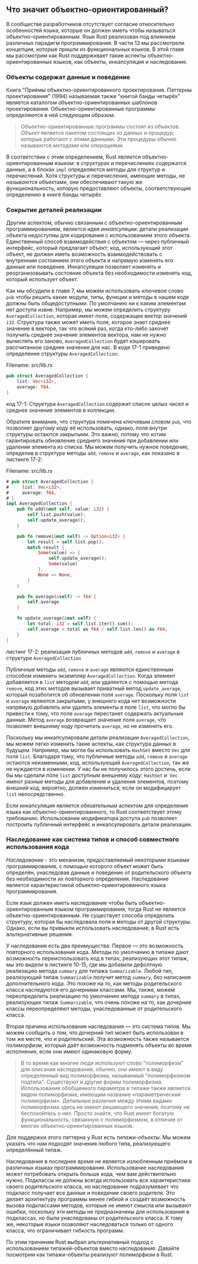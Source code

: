 ## Что значит объектно-ориентированный?

В сообществе разработчиков отсутствует согласие относительно особенностей
языка, которые он должен иметь чтобы называться объектно-ориентированным.
Язык Rust реализован под влиянием различных парадигм программирования. В части
13 мы рассмотрели концепции, которые пришли из функциональных языков. В этой главе мы
рассмотрим как Rust поддерживает такие аспекты объектно-ориентированных языков,
как объекты, инкапсуляция и наследование.

### Объекты содержат данные и поведение

Книга "Приёмы объектно-ориентированного проектирования. Паттерны проектирования"
(1994) называемая также "книгой банды четырёх" является каталогом
объектно-ориентированных шаблонов проектирования. Объектно-ориентированные программы
определяются в ней следующим образом:

> Объектно-ориентированные программы состоят из объектов. *Объект* является пакетом
> состоящих из данных и процедур, которые работают с этими данными. Эти процедуры
> обычно называются *методами* или *операциями*.

В соответствии с этим определением, Rust является объектно-ориентированным языком:
в структурах и перечислениях содержатся данные, а в блоках `impl` определяются методы
для структур и перечислений. Хотя структуры и перечисления, имеющие методы,
не *называются* объектами, они обеспечивают такую же функциональность, которую
предоставляют объекты, соответствующие определению в книге банды четырёх.

### Сокрытие деталей реализации

Другим аспектом, обычно связанным с объектно-ориентированным программированием,
является идея *инкапсуляции*: детали реализации объекта недоступны для кодирования
с использованием этого объекта. Единственный способ взаимодействия с объектом —
через публичный интерфейс, который предлагает объект; код, использующий этот объект,
не должен иметь возможность взаимодействовать с внутренним состоянием этого объекта и
напрямую изменять его данные или поведение.
Инкапсуляция позволяет изменять и реорганизовывать состояние объекта
без необходимости изменять код, который использует объект.

Как мы обсудили в главе 7, мы можем использовать ключевое слово `pub` чтобы решить
какие модули, типы, функции и методы в нашем коде должны быть общедоступными. По
умолчанию ни к каким элементам нет доступа извне. Например, мы можем определить структуру
`AveragedCollection`, которая имеет поле, содержащее вектор значений `i32`.
Структура также может иметь поле, которое знает среднее значение в векторе,
так что всякий раз, когда кто-либо захочет получить среднее значение элементов вектора,
нам не нужно вычислять его заново, `AveragedCollection` будет кэшировать рассчитанное
среднее значение для нас. В коде 17-1 приведено определение структуры `AveragedCollection`:

<span class="filename">Filename: src/lib.rs</span>

```rust
pub struct AveragedCollection {
    list: Vec<i32>,
    average: f64,
}
```
<span class = "caption">код 17-1: Структура `AveragedCollection` содержит
список целых чисел и среднее значение элементов в коллекции.</span>

Обратите внимание, что структура помечена ключевым словом `pub`, что позволяет
другому коду её использовать, однако, поля внутри структуры остаются закрытыми. Это важно,
потому что хотим гарантировать обновление среднего значения при добавлении или удалении
элемента из списка. Мы можем получить нужное поведение, определив в структуре методы `add`,
`remove` и `average`, как показано в листинге 17-2:

<span class="filename">Filename: src/lib.rs</span>

```rust
# pub struct AveragedCollection {
#     list: Vec<i32>,
#     average: f64,
# }
impl AveragedCollection {
    pub fn add(&mut self, value: i32) {
        self.list.push(value);
        self.update_average();
    }

    pub fn remove(&mut self) -> Option<i32> {
        let result = self.list.pop();
        match result {
            Some(value) => {
                self.update_average();
                Some(value)
            },
            None => None,
        }
    }

    pub fn average(&self) -> f64 {
        self.average
    }

    fn update_average(&mut self) {
        let total: i32 = self.list.iter().sum();
        self.average = total as f64 / self.list.len() as f64;
    }
}
```

<span class="caption">листинг 17-2: реализация публичных методов
`add`, `remove` и `average` в структуре `AveragedCollection`</span>

Публичные методы `add`, `remove` и `average` являются единственным способом изменить
экземпляр `AveragedCollection`. Когда элемент добавляется в `list` методом `add`, или
удаляется с помощью метода `remove`, код этих методов вызывает приватный метод
`update_average`, который позаботится об обновлении поля `average`. Поскольку поля `list`
и `average` являются закрытыми, у внешнего кода нет возможности напрямую
добавлять или удалять элементы в поле `list`, что могло бы привести к
тому, что поле `average` перестанет содержать актуальные данные. Метод `average`
возвращает значение поля `average`, что позволяет внешнему коду прочитать `average`,
но не изменять его.

Поскольку мы инкапсулировали детали реализации `AveragedCollection`, мы можем легко
изменить такие аспекты, как структура данных в будущем. Например, мы могли бы
использовать `HashSet` вместо `Vec` для поля `list`. Благодаря тому, что публичные методы
`add`, `remove` и `average` остаются неизменными, код, использующий `AveragedCollection`,
так же не нуждается в изменении. У нас бы не получилось этого достичь, если бы мы сделали
поле `list` доступным внешнему коду: `HashSet` и` Vec` имеют разные методы для добавления
и удаления элементов, поэтому внешний код, вероятно, должен измениться, если он модифицирует
`list` непосредственно.

Если инкапсуляция является обязательным аспектом для определения языка как
объектно-ориентированного, то Rust соответствует этому требованию. Использование модификатора
доступа `pub` позволяет построить публичный интерфейс и инкапсулировать детали реализации.

### Наследование как система типов и способ совместного использования кода

*Наследование* - это механизм, предоставляемый некоторыми языками программирования, с
помощью которого объект может быть определён, унаследовав данные и поведение от родительского
объекта без необходимости их повторного определения. Наследование является характеристикой
объектно-ориентированного языка программирования.

Если язык должен иметь наследование чтобы быть объектно-ориентированным языком
программирования, тогда Rust не является объектно-ориентированным. Не
существует способа определить структуру, которая бы наследовала поля и методы от
другой структуры. Однако, если вы привыкли использовать наследование, в Rust есть
альтернативные решения.

У наследования есть два преимущества. Первое — это возможность повторного использования кода.
Методы по умолчанию в типаже дают возможность переиспользовать код в
типах, реализующих этот типаж, мы это видели в листинге 10-15, где мы добавили дефолтную
реализацию метода `summary` для типажа `Summarizable`. Любой тип, реализующий типаж
`Summarizable` получит метод `summary`, без написания дополнительного кода. Это похоже на то, как
методы родительского класса наследуются его дочерними классами. Мы, также, можем переопределить
реализацию по умолчанию метода `summary` в типах, реализующих типаж `Summarizable`, что очень похоже
на то, как дочерние классы переопределяют методы, унаследованные от родительского класса.

Вторая причина использования наследования — это система типов. Мы можем сообщить о том, что
дочерний тип может быть использован в том же месте, что и родительский. Эта возможность также
называется *полиморфизм*, который даёт возможность подменять объекты во время исполнения, если
они имеют одинаковую форму.

<!-- PROD: START BOX -->

> В то время как многие люди используют слово "полиморфизм" для описания наследования,
> обычно, они имеют в виду определенный вид полиморфизма, называемый "полиморфизмом подтипа".
> Существуют и другие формы полиморфизма. Использование обобщенного параметра в типаже также
> является видом полиморфизма, имеющим название «параметрический полиморфизм». Детальные
> различия между этими видами полиморфизма здесь не имеют решающего значения,
> поэтому не беспокойтесь о них. Просто знайте, что Rust имеет богатую функциональность,
> связанную с полиморфизмом, в отличие от многих объектно-ориентированных языков.

<!-- PROD: END BOX -->

Для поддержки этого паттерна у Rust есть *типажи-объекты*. Мы можем указать что нам
подходят значения любого типа, реализующего определённый типаж.

Наследование в последнее время не является излюбленным приёмом в различных языках
программирования. Использование наследования может потребовать открыть больше кода, чем
вам действительно нужно. Подклассы не должны всегда использовать все характеристики своего
родительского класса, но наследование подразумевает что подкласс получает все данные и
поведение своего родителя. Это делает архитектуру программы менее гибкой и создаёт возможность
вызова подклассами методов, которые не имеют смысла или вызывают ошибки, поскольку эти методы не
предназначены для использования в подклассах, но были унаследованы от родительского класса.
К тому же, некоторые языки позволяют наследоваться только от одного класса, что ограничивает
гибкость программ.

По этим причинам Rust выбрал альтернативный подход с использованием типажей-объектов
вместо наследования. Давайте посмотрим как типажи-объекты реализуют полиморфизм в Rust.
